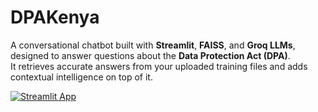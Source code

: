 # DPAKenya

A conversational chatbot built with **Streamlit**, **FAISS**, and **Groq LLMs**, designed to answer questions about the **Data Protection Act (DPA)**.  
It retrieves accurate answers from your uploaded training files and adds contextual intelligence on top of it.  

[![Streamlit App](https://img.shields.io/badge/🚀_Launch-DPA%20Chatbot-brightgreen?style=for-the-badge&logo=streamlit)]()
